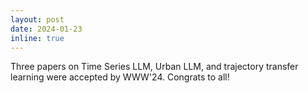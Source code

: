 ```yaml
---
layout: post
date: 2024-01-23
inline: true
---
```

Three papers on Time Series LLM, Urban LLM, and trajectory transfer learning were accepted by WWW'24. Congrats to all!